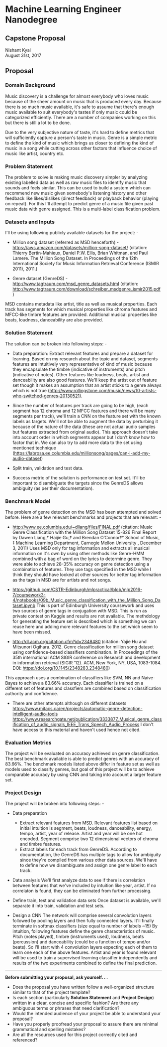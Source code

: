 # Machine Learning Engineer Nanodegree
## Capstone Proposal
Nishant Kyal  
August 31st, 2017

## Proposal

### Domain Background

Music discovery is a challenge for almost everybody who loves music because of the sheer amount on music that is produced every day. Because there is so much music available, it's safe to assume that there's enough music available to suit everybody's tastes if only music could be categorized efficiently. There are a number of companies working on this but there is still a lot to be done.

Due to the very subjective nature of taste, it's hard to define metrics that will sufficiently capture a person's taste in music. Genre is a simple metric to define the kind of music which brings us closer to defining the kind of music in a song while cutting across other factors that influence choice of music like artist, country etc. 

### Problem Statement

The problem to solve is making music discovery simpler by analyzing existing labelled data as well as raw music files to identify music that sounds and feels similar. This can be used to build a system which can recommend new music given somebody's listening history and other feedback like likes/dislikes (direct feedback) or playback behavior (playing on repeat). For this I'll attempt to predict genre of a music file given past music data with genre assigned. This is a multi-label classification problem.

### Datasets and Inputs

I'll be using following publicly available datasets for the project: -

* Million song dataset (referred as MSD henceforth) - https://aws.amazon.com/datasets/million-song-dataset/ (citation: Thierry Bertin-Mahieux, Daniel P.W. Ellis, Brian Whitman, and Paul Lamere. The Million Song Dataset. In Proceedings of the 12th International Society for Music Information Retrieval Conference (ISMIR 2011), 2011.)

* Genre dataset (GenreDS) - http://www.tagtraum.com/msd_genre_datasets.html (citation: http://www.tagtraum.com/download/schreiber_msdgenre_ismir2015.pdf)

MSD contains metadata like artist, title as well as musical properties. Each track has segments for which musical properties like chroma features and MFCC-like timbre features are provided. Additional musical properties like beats, loudness, danceability are also provided.

### Solution Statement

The solution can be broken into following steps: -

* Data preparation: Extract relevant features and prepare a dataset for learning. Based on my research about the topic and dataset, segments features are intuitively very representative of kind of music because they encapsulate the timbre (indicative of instruments) and pitch (indicative of notes). Other features like loudness, beats, artist and danceability are also good features. We'll keep the artist out of feature set though it makes an assumption that an artist sticks to a genre always which is not true (http://www.rollingstone.com/music/news/10-artists-who-switched-genres-20130521).

* Since the number of features per track are going to be high, (each segment has 12 chroma and 12 MFCC features and there will be many segments per track), we'll train a CNN on the feature set with the known labels as targets. We'll not be able to augment the data by perturbing it because of the nature of the data (these are not actual audio samples but features extracted from original audio). This approach doesn't take into account order in which segments appear but I don't know how to factor that in. We can also try to add more data to the set using mentioned technique (https://labrosa.ee.columbia.edu/millionsong/pages/can-i-add-my-audio-dataset)

* Split train, validation and test data. 

* Success metric of the solution is performance on test set. It'll be important to disambiguate the targets since the GenreDS allows ambiguity (as per their documentation). 


### Benchmark Model

The problem of genre detection on the MSD has been attempted and solved before. Here are a few relevant benchmarks and projects that are relevant: -

* http://www.ee.columbia.edu/~dliang/files/FINAL.pdf (citation: Music Genre Classification with the Million Song Dataset 15-826 Final Report by Dawen Liang,† Haijie Gu,‡ and Brendan O’Connor‡† School of Music, ‡ Machine Learning Department, Carnegie Mellon University , December 3, 2011)
Uses MSD only for tag information and extracts all musical information on it's own by using other methods like Genre-HMM combined with a bag of word on the lyrics to determine genre. They were able to achieve 28-35% accuracy on genre detection using a combination of features. They use tags specified in the MSD while I think they should have looked at other sources for better tag information as the tags in MSD are for artists and not songs.

* https://github.com/CSTR-Edinburgh/mlpractical/blob/mlp2016-7/coursework3-4/notebooks/09b_Music_genre_classification_with_the_Million_Song_Dataset.ipynb
This is part of Edinburgh University coursework and uses two sources of genre tags in conjugation with MSD. This is run as private contest on Kaggle and results are not available. The methdology for generating the feature set is described which is something we can reuse here and adding more relevant features to the set which seem to have been missed.

* http://dl.acm.org/citation.cfm?id=2348480 (citation: Yajie Hu and Mitsunori Ogihara. 2012. Genre classification for million song dataset using confidence-based classifiers combination. In Proceedings of the 35th international ACM SIGIR conference on Research and development in information retrieval (SIGIR '12). ACM, New York, NY, USA, 1083-1084. DOI: https://doi.org/10.1145/2348283.2348480)

This approach uses a combination of classifiers like SVM, NN and Naive-Bayes to achieve a 83.66% accuracy. Each classifier is trained on a different set of features and classfiers are combined based on classification authority and confidence.

* There are other attempts although on different datasets
https://www.mitacs.ca/en/projects/automatic-genre-detection-intelligent-audio-tools
https://www.researchgate.net/publication/3333877_Musical_genre_classification_of_audio_signals_IEEE_Trans_Speech_Audio_Process
I don't have access to this material and haven't used hence not cited.


### Evaluation Metrics

The project will be evaluated on accuracy achieved on genre classification. The best benchmark available is able to predict genres with an accuracy of 83.66%. The benchmark models listed above differ in feature set as well as models used to classify genres, but goal of this project will be to achieve comparable accuracy by using CNN and taking into account a larger feature set. 

### Project Design

The project will be broken into following steps: -

* Data preparation
    * Extract relevant features from MSD. Relevant features list based on initial intuition is segment, beats, loudness, danceability, energy, tempo, artist, year of release. Artist and year will be one hot encoded. Segment comprise two 12 dimensional vectors of chroma and timbre features.
    * Extract labels for each track from GenreDS. According to documentation, the GenreDS has multiple tags to allow for ambiguity since they're compiled from various other data sources. We'll have to define how we disambiguate and assign one genre label to each track.

* Data analysis
We'll first analyze data to see if there is correlation between features that we've included by intuition like year, artist. If no correlaton is found, they can be eliminated from further processing.

* Define train, test and validation data sets
Once dataset is available, we'll separate it into train, validation and test sets. 

* Design a CNN
The network will comprise several convolution layers followed by pooling layers and then fully connected layers. It'll finally terminate in softmax classifiers (size equal to number of labels ~15)
By intuition, following features define the genre characteristics of music. Pitch (notes played), timbre (instruments used), loudness, beats (percussion) and danceability (could be a function of tempo and/or beats). So I'll start with 4 convolution layers expecting each of them to learn one each of the above features.
Artist and year is found relevant will be used to train a supervised learning classifier independently and results of the two experiments combined to define the final prediction.


-----------

**Before submitting your proposal, ask yourself. . .**

- Does the proposal you have written follow a well-organized structure similar to that of the project template?
- Is each section (particularly **Solution Statement** and **Project Design**) written in a clear, concise and specific fashion? Are there any ambiguous terms or phrases that need clarification?
- Would the intended audience of your project be able to understand your proposal?
- Have you properly proofread your proposal to assure there are minimal grammatical and spelling mistakes?
- Are all the resources used for this project correctly cited and referenced?
